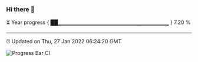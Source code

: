 ### Hi there 👋

⏳ Year progress { ██▁▁▁▁▁▁▁▁▁▁▁▁▁▁▁▁▁▁▁▁▁▁▁▁▁▁▁▁ } 7.20 %

---

⏰ Updated on Thu, 27 Jan 2022 06:24:20 GMT

![Progress Bar CI](https://github.com/ZhaoGui/ZhaoGui/workflows/Progress%20Bar%20CI/badge.svg)
